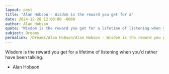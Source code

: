 ```yaml
---
layout: post
title: "Alan Hobson - Wisdom is the reward you get for a"
date: 2024-12-28 12:00:00 -0000
author: Alan Hobson
quote: "Wisdom is the reward you get for a lifetime of listening when you'd rather have been talking."
subject: Dreams
permalink: /Dreams/Alan Hobson/Alan Hobson - Wisdom is the reward you get for a
---
```


Wisdom is the reward you get for a lifetime of listening when you'd rather have been talking.

- Alan Hobson
